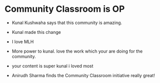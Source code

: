 # Community Classroom is OP

- Kunal Kushwaha says that this community is amazing.
- Kunal made this change
- I love MLH
- More power to kunal. love the work which your are doing for the community.
- your content is super kunal i loved most 

- Anirudh Sharma finds the Community Classroom initiative really great!
